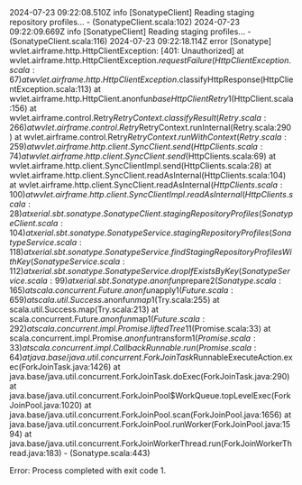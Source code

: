 

##
2024-07-23 09:22:08.510Z  info [SonatypeClient] Reading staging repository profiles...  - (SonatypeClient.scala:102)
2024-07-23 09:22:09.669Z  info [SonatypeClient] Reading staging profiles...  - (SonatypeClient.scala:116)
2024-07-23 09:22:18.114Z error [Sonatype]
wvlet.airframe.http.HttpClientException: [401: Unauthorized]
at wvlet.airframe.http.HttpClientException$.requestFailure(HttpClientException.scala:67)
at wvlet.airframe.http.HttpClientException$.classifyHttpResponse(HttpClientException.scala:113)
at wvlet.airframe.http.HttpClient$.$anonfun$baseHttpClientRetry$1(HttpClient.scala:156)
at wvlet.airframe.control.Retry$RetryContext.classifyResult(Retry.scala:266)
at wvlet.airframe.control.Retry$RetryContext.runInternal(Retry.scala:290)
at wvlet.airframe.control.Retry$RetryContext.runWithContext(Retry.scala:259)
at wvlet.airframe.http.client.SyncClient.send(HttpClients.scala:74)
at wvlet.airframe.http.client.SyncClient.send$(HttpClients.scala:69)
at wvlet.airframe.http.client.SyncClientImpl.send(HttpClients.scala:28)
at wvlet.airframe.http.client.SyncClient.readAsInternal(HttpClients.scala:104)
at wvlet.airframe.http.client.SyncClient.readAsInternal$(HttpClients.scala:100)
at wvlet.airframe.http.client.SyncClientImpl.readAsInternal(HttpClients.scala:28)
at xerial.sbt.sonatype.SonatypeClient.stagingRepositoryProfiles(SonatypeClient.scala:104)
at xerial.sbt.sonatype.SonatypeService.stagingRepositoryProfiles(SonatypeService.scala:118)
at xerial.sbt.sonatype.SonatypeService.findStagingRepositoryProfilesWithKey(SonatypeService.scala:112)
at xerial.sbt.sonatype.SonatypeService.dropIfExistsByKey(SonatypeService.scala:99)
at xerial.sbt.Sonatype$.$anonfun$prepare$2(Sonatype.scala:165)
at scala.concurrent.Future$.$anonfun$apply$1(Future.scala:659)
at scala.util.Success.$anonfun$map$1(Try.scala:255)
at scala.util.Success.map(Try.scala:213)
at scala.concurrent.Future.$anonfun$map$1(Future.scala:292)
at scala.concurrent.impl.Promise.liftedTree1$1(Promise.scala:33)
at scala.concurrent.impl.Promise.$anonfun$transform$1(Promise.scala:33)
at scala.concurrent.impl.CallbackRunnable.run(Promise.scala:64)
at java.base/java.util.concurrent.ForkJoinTask$RunnableExecuteAction.exec(ForkJoinTask.java:1426)
at java.base/java.util.concurrent.ForkJoinTask.doExec(ForkJoinTask.java:290)
at java.base/java.util.concurrent.ForkJoinPool$WorkQueue.topLevelExec(ForkJoinPool.java:1020)
at java.base/java.util.concurrent.ForkJoinPool.scan(ForkJoinPool.java:1656)
at java.base/java.util.concurrent.ForkJoinPool.runWorker(ForkJoinPool.java:1594)
at java.base/java.util.concurrent.ForkJoinWorkerThread.run(ForkJoinWorkerThread.java:183)  - (Sonatype.scala:443)

Error: Process completed with exit code 1.